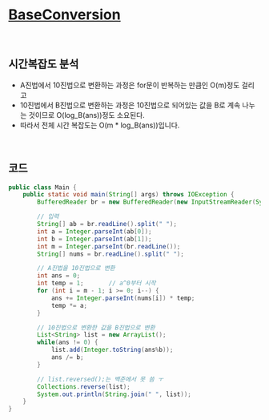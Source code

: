 # [BaseConversion](https://www.acmicpc.net/problem/11576)

<br>

## 시간복잡도 분석
- A진법에서 10진법으로 변환하는 과정은 for문이 반복하는 만큼인 O(m)정도 걸리고
- 10진법에서 B진법으로 변환하는 과정은 10진법으로 되어있는 값을 B로 계속 나누는 것이므로 O(log_B(ans))정도 소요된다.
- 따라서 전체 시간 복잡도는 O(m * log_B(ans))입니다.

<br>

## 코드
```java
public class Main {
    public static void main(String[] args) throws IOException {
        BufferedReader br = new BufferedReader(new InputStreamReader(System.in));

        // 입력
        String[] ab = br.readLine().split(" ");
        int a = Integer.parseInt(ab[0]);
        int b = Integer.parseInt(ab[1]);
        int m = Integer.parseInt(br.readLine());
        String[] nums = br.readLine().split(" ");

        // A진법을 10진법으로 변환
        int ans = 0;
        int temp = 1;       // a^0부터 시작
        for (int i = m - 1; i >= 0; i--) {
            ans += Integer.parseInt(nums[i]) * temp;
            temp *= a;
        }

        // 10진법으로 변환한 값을 B진법으로 변환
        List<String> list = new ArrayList();
        while(ans != 0) {
            list.add(Integer.toString(ans%b));
            ans /= b;
        }

        // list.reversed();는 백준에서 못 씀 ㅜ
        Collections.reverse(list);
        System.out.println(String.join(" ", list));
    }
}
```